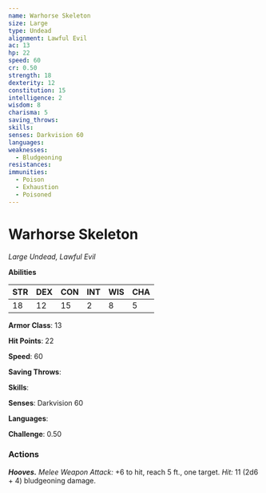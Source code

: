 ```yaml
---
name: Warhorse Skeleton
size: Large
type: Undead
alignment: Lawful Evil
ac: 13
hp: 22
speed: 60
cr: 0.50
strength: 18
dexterity: 12
constitution: 15
intelligence: 2
wisdom: 8
charisma: 5
saving_throws: 
skills: 
senses: Darkvision 60
languages: 
weaknesses:
  - Bludgeoning
resistances:
immunities:
  - Poison
  - Exhaustion
  - Poisoned
---
```


# Warhorse Skeleton

*Large Undead, Lawful Evil*

**Abilities**

| STR | DEX | CON | INT | WIS | CHA |
| --- | --- | --- | --- | --- | --- |
| 18 | 12 | 15 | 2 | 8 | 5 |

**Armor Class**: 13

**Hit Points**: 22

**Speed**: 60

**Saving Throws**: 

**Skills**: 

**Senses**: Darkvision 60

**Languages**: 

**Challenge**: 0.50


### Actions
***Hooves.*** *Melee Weapon Attack:* +6 to hit, reach 5 ft., one target. *Hit:* 11 (2d6 + 4) bludgeoning damage.
